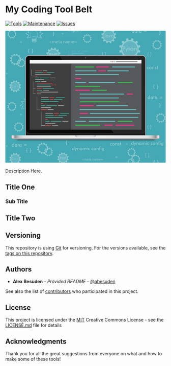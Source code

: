 # My Coding Tool Belt

[![Tools](https://img.shields.io/badge/Tools-4-informational.svg)](https://github.com/abesuden/Tool-Belt)
[![Maintenance](https://img.shields.io/badge/Maintained-yes-brightgreen.svg)](https://github.com/abesuden/Tool-Belt/graphs/commit-activity)
[![Issues](https://img.shields.io/badge/Issues-0-1abc9c.svg)](https://github.com/abesuden/Tool-Belt/issues)

![Tool Belt Splash Screen](https://github.com/Abesuden/Tool-Belt/blob/master/img/toolBelt-splashScreen.jpg)

Description Here.

## Title One



### Sub Title



## Title Two



## Versioning

This repository is using [Git](https://git-scm.com/doc) for versioning. For the versions available, see the [tags on this repository](https://github.com/Tool-Belt/tags).

## Authors

* **Alex Besuden** - *Provided README* - [@abesuden](https://github.com/abesuden)

See also the list of [contributors](https://github.com/abesuden/Tool-Belt/contributors) who participated in this project.

## License

This project is licensed under the [MIT](LICENSE.md) Creative Commons License - see the [LICENSE.md](LICENSE.md) file for details

## Acknowledgments

Thank you for all the great suggestions from everyone on what and how to make some of these tools!
